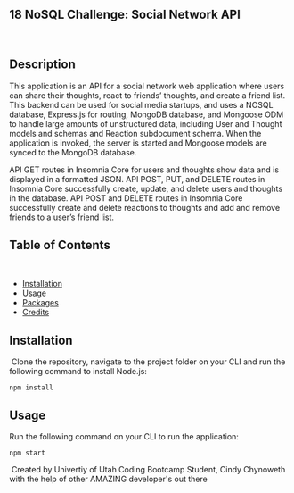 ## 18 NoSQL Challenge: Social Network API
​


## Description 
​This application is an API for a social network web application where users can share their thoughts, react to friends’ thoughts, and create a friend list.
​
This backend can be used for social media startups, and uses a NOSQL database, Express.js for routing, MongoDB database, and Mongoose ODM to handle large amounts of unstructured data, including User and Thought models and schemas and Reaction subdocument schema. When the application is invoked, the server is started and Mongoose models are synced to the MongoDB database.

API GET routes in Insomnia Core for users and thoughts show data and is displayed in a formatted JSON. API POST, PUT, and DELETE routes in Insomnia Core successfully create, update, and delete users and thoughts in the database. API POST and DELETE routes in Insomnia Core successfully create and delete reactions to thoughts and add and remove friends to a user’s friend list.

## Table of Contents
​
* [Installation](#installation)
* [Usage](#usage)
* [Packages](#packages)
* [Credits](#credits)​

## Installation
​
Clone the repository, navigate to the project folder on your CLI and run the following command to install Node.js:

```npm install```

## Usage 
Run the following command on your CLI to run the application:

```npm start```


​
Created by Univertiy of Utah Coding Bootcamp Student, Cindy Chynoweth with the help of other AMAZING developer's out there
​

